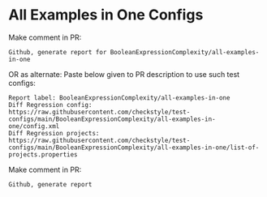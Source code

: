 # All Examples in One Configs
Make comment in PR:
```
Github, generate report for BooleanExpressionComplexity/all-examples-in-one
```
OR as alternate:
Paste below given to PR description to use such test configs:
```
Report label: BooleanExpressionComplexity/all-examples-in-one
Diff Regression config: https://raw.githubusercontent.com/checkstyle/test-configs/main/BooleanExpressionComplexity/all-examples-in-one/config.xml
Diff Regression projects: https://raw.githubusercontent.com/checkstyle/test-configs/main/BooleanExpressionComplexity/all-examples-in-one/list-of-projects.properties
```
Make comment in PR:
```
Github, generate report
```
